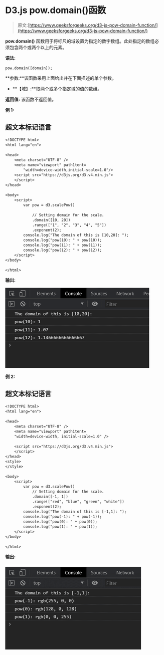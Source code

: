 # D3.js pow.domain()函数

> 原文:[https://www.geeksforgeeks.org/d3-js-pow-domain-function/](https://www.geeksforgeeks.org/d3-js-pow-domain-function/)

**pow.domain()** 函数用于将标尺的域设置为指定的数字数组。此处指定的数组必须包含两个或两个以上的元素。

**语法:**

```
pow.domain([domain]);
```

**参数:**该函数采用上面给出并在下面描述的单个参数。

*   **【域】:**取两个或多个指定域的值的数组。

**返回值:** 该函数不返回值。

**例 1:**

## 超文本标记语言

```
<!DOCTYPE html>
<html lang="en">

<head>
    <meta charset="UTF-8" />
    <meta name="viewport" path1tent=
        "width=device-width,initial-scale=1.0"/>
    <script src="https://d3js.org/d3.v4.min.js">
    </script>
</head>

<body>
    <script>
        var pow = d3.scalePow()

            // Setting domain for the scale.
            .domain([10, 20])
            .range(["1", "2", "3", "4", "5"])
            .exponent(2);
        console.log("The domain of this is [10,20]: ");
        console.log("pow(10): " + pow(10));
        console.log("pow(11): " + pow(11));
        console.log("pow(12): " + pow(12));
    </script>
</body>

</html>
```

**输出:**

![](img/75039c48376fee96cb9dd1364f3c19fa.png)

**例 2:**

## 超文本标记语言

```
<!DOCTYPE html>
<html lang="en">

<head>
    <meta charset="UTF-8" />
    <meta name="viewport" path1tent=
    "width=device-width, initial-scale=1.0" />

    <script src="https://d3js.org/d3.v4.min.js">
    </script>
</head>
<style>
</style>

<body>
    <script>
        var pow = d3.scalePow()
            // Setting domain for the scale.
            .domain([-1, 1])
            .range(["red", "blue", "green", "white"])
            .exponent(2);
        console.log("The domain of this is [-1,1]: ");
        console.log("pow(-1): " + pow(-1));
        console.log("pow(0): " + pow(0));
        console.log("pow(1): " + pow(1));
    </script>
</body>

</html>
```

**输出:**

![](img/ead1ab3202bdfb8a7c999c179967a192.png)